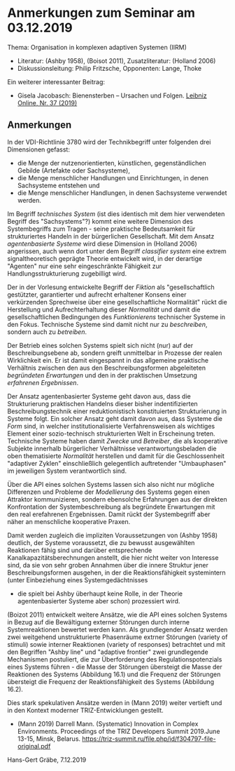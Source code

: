 # Anmerkungen zum Seminar am 03.12.2019

Thema: Organisation in komplexen adaptiven Systemen (IIRM)
* Literatur: (Ashby 1958), (Boisot 2011), Zusatzliteratur: (Holland 2006)
* Diskussionsleitung: Philip Fritzsche, Opponenten: Lange, Thoke

Ein weiterer interessanter Beitrag:
* Gisela Jacobasch: Bienensterben – Ursachen und Folgen.
  [Leibniz Online, Nr. 37 (2019)](https://leibnizsozietaet.de/internetzeitschrift-leibniz-online-nr-37-2019/)

## Anmerkungen

In der VDI-Richtlinie 3780 wird der Technikbegriff unter folgenden drei
Dimensionen gefasst:
* die Menge der nutzenorientierten, künstlichen, gegenständlichen Gebilde
  (Artefakte oder Sachsysteme),
* die Menge menschlicher Handlungen und Einrichtungen, in denen Sachsysteme
  entstehen und
* die Menge menschlicher Handlungen, in denen Sachsysteme verwendet werden.

Im Begriff _technisches System_ (ist dies identisch mit dem hier verwendeten
Begriff des "Sachsystems"?) kommt eine weitere Dimension des Systembegriffs
zum Tragen - seine praktische Bedeutsamkeit für strukturiertes Handeln in der
bürgerlichen Gesellschaft. Mit dem Ansatz _agentenbasierte Systeme_ wird diese
Dimension in (Holland 2006) angerissen, auch wenn dort unter dem Begriff
_classifier system_ eine extrem signaltheoretisch geprägte Theorie entwickelt
wird, in der derartige "Agenten" nur eine sehr eingeschränkte Fähigkeit zur
Handlungsstrukturierung zugebilligt wird.

Der in der Vorlesung entwickelte Begriff der _Fiktion_ als "gesellschaftlich
gestützter, garantierter und aufrecht erhaltener Konsens einer verkürzenden
Sprechweise über eine gesellschaftliche Normalität" rückt die Herstellung und
Aufrechterhaltung dieser _Normalität_ und damit die gesellschaftlichen
Bedingungen des _Funktionierens_ technischer Systeme in den Fokus.  Technische
Systeme sind damit nicht nur zu _beschreiben_, sondern auch zu _betreiben_.

Der Betrieb eines solchen Systems spielt sich nicht (nur) auf der
Beschreibungsebene ab, sondern greift unmittelbar in Prozesse der realen
Wirklichkeit ein. Er ist damit eingespannt in das allgemeine praktische
Verhältnis zwischen den aus den Beschreibungsformen abgeleiteten
_begründeten Erwartungen_ und den in der praktischen Umsetzung
_erfahrenen Ergebnissen_.

Der Ansatz agentenbasierter Systeme geht davon aus, dass die Strukturierung
praktischen Handelns dieser bisher indentifizierten Beschreibungstechnik einer 
reduktionistisch konstituierten Strukturierung in Systeme folgt.  Ein solcher
Ansatz geht damit davon aus, dass Systeme die _Form_ sind, in welcher
institutionalisierte Verfahrensweisen als wichtiges Element einer
sozio-technisch strukturierten Welt in Erscheinung treten.  Technische Systeme
haben damit _Zwecke_ und _Betreiber_, die als kooperative Subjekte innerhalb
bürgerlicher Verhältnisse verantwortungsbeladen die oben thematisierte
_Normalität_ herstellen und damit für die Geschlossenheit "adaptiver Zyklen"
einschließlich gelegentlich auftretender "Umbauphasen" im jeweiligen System
verantwortlich sind.

Über die API eines solchen Systems lassen sich also nicht nur mögliche
Differenzen und Probleme der _Modellierung_ des Systems gegen einen Attraktor
kommunizieren, sondern ebensolche Erfahrungen aus der direkten Konfrontation
der Systembeschreibung als begründete Erwartungen mit den real erefahrenen
Ergebnissen. Damit rückt der Systembegriff aber näher an menschliche
kooperative Praxen.

Damit werden zugleich die impliziten Voraussetzungen von (Ashby 1958)
deutlich, der Systeme voraussetzt, die zu bewusst ausgewählten Reaktionen
fähig sind und darüber entsprechende Kanalkapazitätsberechnungen anstellt, die
hier nicht weiter von Interesse sind, da sie von sehr groben Annahmen über die
innere Struktur jener Beschreibungsformen ausgehen, in der die
Reaktionsfähigkeit systemintern (unter Einbeziehung eines Systemgedächtnisses
- die spielt bei Ashby überhaupt keine Rolle, in der Theorie agentenbasierter
Systeme aber schon) prozessiert wird.  

(Boizot 2011) entwickelt weitere Ansätze, wie die API eines solchen Systems in
Bezug auf die Bewältigung externer Störungen durch interne Systemreaktionen
bewertet werden kann. Als grundlegender Ansatz werden zwei weitgehend
unstrukturierte Phasenräume extrner Störungen (variety of stimuli) sowie
interner Reaktionen (variety of responses) betrachtet und mit den Begriffen
"Ashby line" und "adaptive frontier" zwei grundlegende Mechanismen postuliert,
die zur Überforderung des Regulationspotenzials eines Systems führen - die
Masse der Störungen übersteigt die Masse der Reaktionen des Systems (Abbildung
16.1) und die Frequenz der Störungen übersteigt die Frequenz der
Reaktionsfähigkeit des Systems (Abbildung 16.2).

Dies stark spekulativen Ansätze werden in (Mann 2019) weiter vertieft und in
den Kontext moderner TRIZ-Entwicklungen gestellt. 

* (Mann 2019) Darrell Mann. (Systematic) Innovation in Complex
  Environments. Proceedings of the TRIZ Developers Summit 2019.June 13-15,
  Minsk, Belarus.
  https://triz-summit.ru/file.php/id/f304797-file-original.pdf

Hans-Gert Gräbe, 7.12.2019
